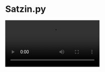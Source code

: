 # Satzin.py
![VID-20230304-WA0016.mp4](/path/to/VID-20230304-WA0016.mp4)

<object type="image/svg+xml" data="/path/to/VID-20230304-WA0016.mp4"></object>

